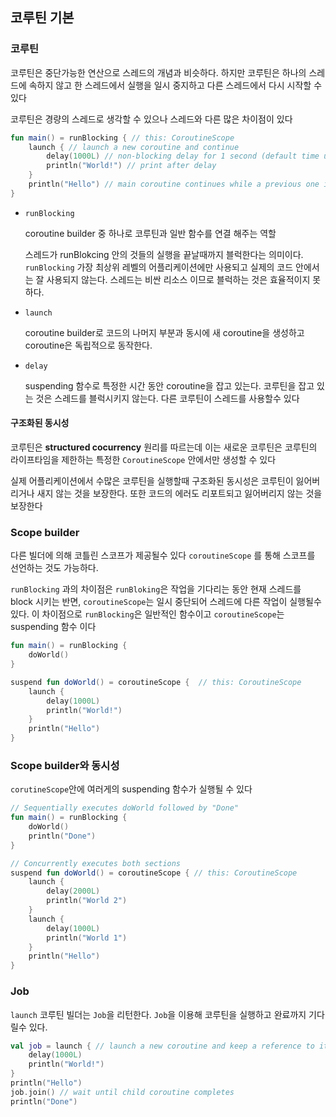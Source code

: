 ## 코루틴 기본

### 코루틴

코루틴은 중단가능한 연산으로 스레드의 개념과 비슷하다. 하지만 코루틴은 하나의 스레드에 속하지 않고 한 스레드에서 실행을 일시 중지하고 다른 스레드에서 다시 시작할 수 있다

코루틴은 경량의 스레드로 생각할 수 있으나 스레드와 다른 많은 차이점이 있다

```kotlin
fun main() = runBlocking { // this: CoroutineScope
    launch { // launch a new coroutine and continue
        delay(1000L) // non-blocking delay for 1 second (default time unit is ms)
        println("World!") // print after delay
    }
    println("Hello") // main coroutine continues while a previous one is delayed
}
```

- `runBlocking`

  coroutine builder 중 하나로 코루틴과 일반 함수를 연결 해주는 역할

  스레드가 runBlokcing 안의 것들의 실행을 끝날때까지 블럭한다는 의미이다. `runBlocking` 가장 최상위 레벨의 어플리케이션에만 사용되고 실제의 코드 안에서는 잘 사용되지 않는다. 스레드는 비싼 리소스 이므로 블럭하는 것은 효율적이지 못하다.

- `launch`

  coroutine builder로 코드의 나머지 부분과 동시에 새 coroutine을 생성하고 coroutine은 독립적으로 동작한다.

- `delay`

  suspending 함수로 특정한 시간 동안 coroutine을 잡고 있는다. 코루틴을 잡고 있는 것은 스레드를 블럭시키지 않는다. 다른 코루틴이 스레드를 사용할수 있다

#### 구조화된 동시성

코루틴은 **structured cocurrency** 원리를 따르는데 이는 새로운 코루틴은 코루틴의 라이프타임을 제한하는 특정한 `CoroutineScope` 안에서만 생성할 수 있다

실제 어플리케이션에서 수많은 코루틴을 실행할때 구조화된 동시성은 코루틴이 잃어버리거나 새지 않는 것을 보장한다. 또한 코드의 에러도 리포트되고 잃어버리지 않는 것을 보장한다

### Scope builder

다른 빌더에 의해 코틀린 스코프가 제공될수 있다 `coroutineScope` 를 통해 스코프를 선언하는 것도 가능하다.

`runBlocking` 과의 차이점은 `runBloking`은 작업을 기다리는 동안 현재 스레드를 block 시키는 반면, `coroutineScope`는 일시 중단되어 스레드에 다른 작업이 실행될수 있다. 이 차이점으로 `runBlocking`은 일반적인 함수이고 `coroutineScope`는 suspending 함수 이다

```kotlin
fun main() = runBlocking {
    doWorld()
}

suspend fun doWorld() = coroutineScope {  // this: CoroutineScope
    launch {
        delay(1000L)
        println("World!")
    }
    println("Hello")
}
```

### Scope builder와 동시성

`corutineScope`안에 여러게의 suspending 함수가 실행될 수 있다

```kotlin
// Sequentially executes doWorld followed by "Done"
fun main() = runBlocking {
    doWorld()
    println("Done")
}

// Concurrently executes both sections
suspend fun doWorld() = coroutineScope { // this: CoroutineScope
    launch {
        delay(2000L)
        println("World 2")
    }
    launch {
        delay(1000L)
        println("World 1")
    }
    println("Hello")
}
```

### Job

`launch` 코루틴 빌더는 `Job`을 리턴한다. `Job`을 이용해 코루틴을 실행하고 완료까지 기다릴수 있다.

```kotlin
val job = launch { // launch a new coroutine and keep a reference to its Job
    delay(1000L)
    println("World!")
}
println("Hello")
job.join() // wait until child coroutine completes
println("Done") 
```

